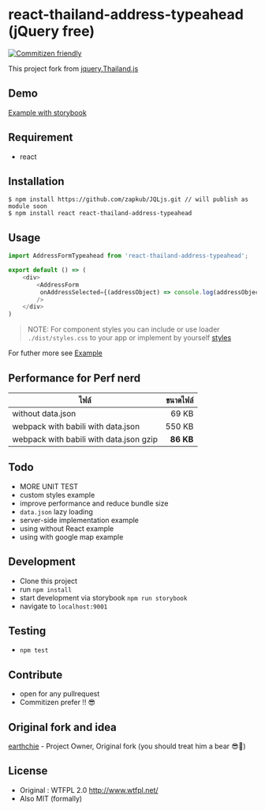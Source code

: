 # react-thailand-address-typeahead (jQuery free)
[![Commitizen friendly](https://img.shields.io/badge/commitizen-friendly-brightgreen.svg)](http://commitizen.github.io/cz-cli/)

This project fork from 
[jquery.Thailand.js](https://github.com/earthchie/jquery.Thailand.js)

## Demo
[Example with storybook](http://zapkub.github.io/react-thailand-address)


## Requirement
- react

## Installation
```
$ npm install https://github.com/zapkub/JQLjs.git // will publish as module soon
$ npm install react react-thailand-address-typeahead
```

## Usage

```js
import AddressFormTypeahead from 'react-thailand-address-typeahead';

export default () => (
    <div>
        <AddressForm
         onAddressSelected={(addressObject) => console.log(addressObject)} 
        />
    </div>
)
```

> NOTE: For component styles you can include or use loader `./dist/styles.css` to your app or implement by yourself [styles](./dist/styles.css)

For futher more see [Example](./example/index.js)

## Performance for Perf nerd

| ไฟล์ | ขนาดไฟล์ |
| --- | ---:|
| without data.json | 69 KB 
| webpack with babili with data.json | 550 KB |
| webpack with babili with data.json gzip | **86 KB** |

## Todo
- MORE UNIT TEST
- custom styles example
- improve performance and reduce bundle size
- `data.json` lazy loading
- server-side implementation example
- using without React example
- using with google map example

## Development
- Clone this project
- run `npm install`
- start development via storybook `npm run storybook`
- navigate to `localhost:9001`

## Testing
- `npm test`

## Contribute
- open for any pullrequest
- Commitizen prefer !! 😎

## Original fork and idea 

[earthchie](https://github.com/earthchie/) - Project Owner, Original fork
(you should treat him a bear 😎🍺)
## License
- Original : WTFPL 2.0 http://www.wtfpl.net/
- Also MIT (formally)
